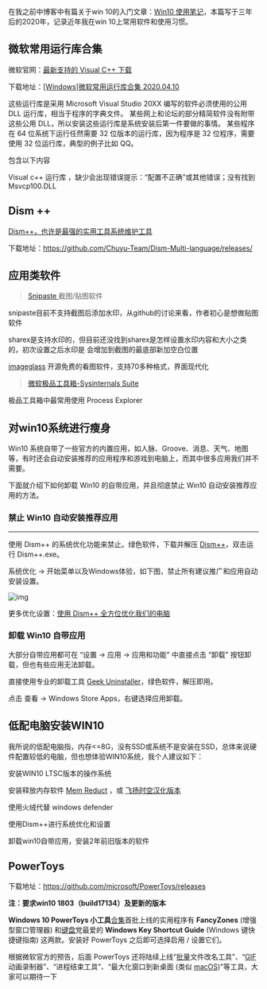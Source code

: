 在我之前中博客中有篇关于win 10的入门文章：[Win10 使用笔记](https://www.cnblogs.com/zhaoqingqing/p/6934891.html)，本篇写于三年后的2020年，记录近年我在win 10上常用软件和使用习惯。

## 微软常用运行库合集

微软官网：[最新支持的 Visual C++ 下载](https://support.microsoft.com/zh-cn/help/2977003/the-latest-supported-visual-c-downloads)

下载地址：[[Windows]微软常用运行库合集 2020.04.10](https://www.52pojie.cn/thread-1153336-1-1.html)

这些运行库是采用 Microsoft Visual Studio 20XX 编写的软件必须使用的公用 DLL 运行库，相当于程序的字典文件。
某些网上和论坛的部分精简软件没有附带这些公用 DLL，所以安装这些运行库是系统安装后第一件要做的事情。
某些程序在 64 位系统下运行任然需要 32 位版本的运行库，因为程序是 32 位程序，需要使用 32 位运行库，典型的例子比如 QQ。

包含以下内容

Visual c++ 运行库 ，缺少会出现错误提示：“配置不正确”或其他错误；没有找到 Msvcp100.DLL



## Dism ++

[Dism++，也许是最强的实用工具系统维护工具](https://www.chuyu.me/)

下载地址：https://github.com/Chuyu-Team/Dism-Multi-language/releases/

## 应用类软件

> [Snipaste ](https://zh.snipaste.com/download.html) 截图/贴图软件

snipaste目前不支持截图后添加水印，从github的讨论来看，作者初心是想做贴图软件

sharex是支持水印的，但目前还没找到sharex是怎样设置水印内容和大小之类的，初次设置之后水印是 会增加到截图的最底部新加空白位置



[imageglass](https://imageglass.org/)  开源免费的看图软件，支持70多种格式，界面现代化

> [微软极品工具箱-Sysinternals Suite](https://www.cnblogs.com/zhaoqingqing/p/5641934.html)

极品工具箱中最常用使用 Process Explorer



## 对win10系统进行瘦身

Win10 系统自带了一些官方的内置应用，如人脉、Groove、消息、天气、地图等，有时还会自动安装推荐的应用程序和游戏到电脑上，而其中很多应用我们并不需要。

下面就介绍下如何卸载 Win10 的自带应用，并且彻底禁止 Win10 自动安装推荐应用的方法。

### 禁止 Win10 自动安装推荐应用

------

使用 Dism++ 的系统优化功能来禁止。绿色软件，下载并解压 [Dism++](https://link.zhihu.com/?target=https%3A//www.chuyu.me/zh-Hans/)，双击运行 Dism++.exe。

系统优化 -> 开始菜单以及Windows体验，如下图，禁止所有建议推广和应用自动安装设置。

![img](https://pic4.zhimg.com/80/v2-a77699461dd551f97c73713ddf688fdb_720w.jpg)

更多优化设置：[使用 Dism++ 全方位优化我们的电脑](https://zhuanlan.zhihu.com/p/37664732)

### 卸载 Win10 自带应用

大部分自带应用都可在 “设置 -> 应用 -> 应用和功能” 中直接点击 “卸载” 按钮卸载，但也有些应用无法卸载。

直接使用专业的卸载工具 [Geek Uninstaller](https://link.zhihu.com/?target=https%3A//geekuninstaller.com/)，绿色软件，解压即用。

点击 查看 -> Windows Store Apps，右键选择应用卸载。

## 低配电脑安装WIN10

我所说的低配电脑指，内存<=8G，没有SSD或系统不是安装在SSD，总体来说硬件配置较低的电脑，但也想体验WIN10系统，我个人建议如下：

安装WIN10 LTSC版本的操作系统

安装释放内存软件 [Mem Reduct](https://www.henrypp.org/product/memreduct) ，或 [飞扬时空汉化版本](http://blog.sina.com.cn/s/blog_89a729a40102xh09.html)

使用火绒代替 windows defender

使用Dism++进行系统优化和设置

卸载win10自带应用，安装2年前旧版本的软件



## PowerToys

下载地址：https://github.com/microsoft/PowerToys/releases

**注：要求win10 1803（build17134）及更新的版本**

**Windows 10 PowerToys 小工具**[合集](https://www.iplaysoft.com/tag/%E5%90%88%E9%9B%86)首批上线的实用程序有 **FancyZones** (增强型窗口管理器) 和[键盘](https://www.iplaysoft.com/tag/%E9%94%AE%E7%9B%98)党最爱的 **Windows Key Shortcut Guide** (Windows 键快捷键指南) 这两款。安装好 PowerToys 之后即可选择启用 / 设置它们。

根据微软官方的预告，后面 PowerToys 还将陆续上线“[批量](https://www.iplaysoft.com/tag/%E6%89%B9%E9%87%8F)文件改名工具”、“[GIF](https://www.iplaysoft.com/tag/gif) 动画录制器”、“进程结束工具”、“最大化窗口到新桌面 (类似 [macOS](https://www.iplaysoft.com/os/mac-platform))”等工具，大家可以期待一下

